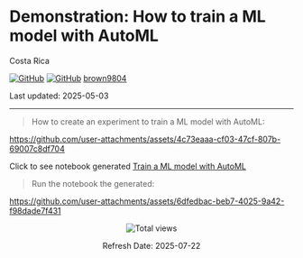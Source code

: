 # Demonstration: How to train a ML model with AutoML

Costa Rica

[![GitHub](https://badgen.net/badge/icon/github?icon=github&label)](https://github.com)
[![GitHub](https://img.shields.io/badge/--181717?logo=github&logoColor=ffffff)](https://github.com/)
[brown9804](https://github.com/brown9804)

Last updated: 2025-05-03

----------

> How to create an experiment to train a ML model with AutoML:

<https://github.com/user-attachments/assets/4c73eaaa-cf03-47cf-807b-69007c8df704>

Click to see notebook generated [Train a ML model with AutoML](./Train_MLmodel_AutoML.ipynb)

> Run the notebook the generated: 

<https://github.com/user-attachments/assets/6dfedbac-beb7-4025-9a42-f98dade7f431>

<!-- START BADGE -->
<div align="center">
  <img src="https://img.shields.io/badge/Total%20views-659-limegreen" alt="Total views">
  <p>Refresh Date: 2025-07-22</p>
</div>
<!-- END BADGE -->
